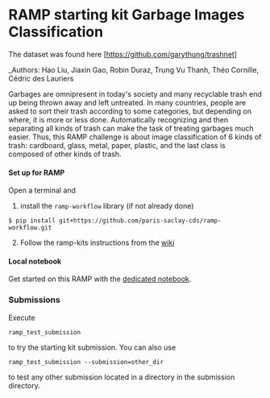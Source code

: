 # RAMP starting kit Garbage Images Classification

The dataset was found here [https://github.com/garythung/trashnet]

_Authors: Hao Liu, Jiaxin Gao, Robin Duraz, Trung Vu Thanh, Théo Cornille, Cédric des Lauriers

Garbages are omnipresent in today's society and many recyclable trash end up being thrown away and left untreated. In many countries, people are asked to sort their trash according to some categories, but depending on where, it is more or less done. Automatically recognizing and then separating all kinds of trash can make the task of treating garbages much easier.
Thus, this RAMP challenge is about image classification of 6 kinds of trash:
cardboard, glass, metal, paper, plastic, and the last class is composed of other kinds of trash.

#### Set up for RAMP

Open a terminal and

1. install the `ramp-workflow` library (if not already done)
  ```
  $ pip install git+https://github.com/paris-saclay-cds/ramp-workflow.git
  ```
  
2. Follow the ramp-kits instructions from the [wiki](https://github.com/paris-saclay-cds/ramp-workflow/wiki/Getting-started-with-a-ramp-kit)

#### Local notebook

Get started on this RAMP with the [dedicated notebook](starting_kit.ipynb).

### Submissions

Execute
```
ramp_test_submission
```
to try the starting kit submission. You can also use
```
ramp_test_submission --submission=other_dir
```
to test any other submission located in a directory in the submission directory.
